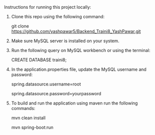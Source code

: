 Instructions for running this project locally:
1. Clone this repo using the following command:

   git clone https://github.com/yashpawar5/Backend_Traini8_YashPawar.git
2. Make sure MySQL server is installed on your system.
3. Run the following query on MySQL workbench or using the terminal:
   
    CREATE DATABASE traini8;
4. In the application.properties file, update the MySQL username and password:
   
    spring.datasource.username=root
   
    spring.datasource.password=yourpassword
5. To build and run the application using maven run the following commands:
   
    mvn clean install
   
    mvn spring-boot:run


